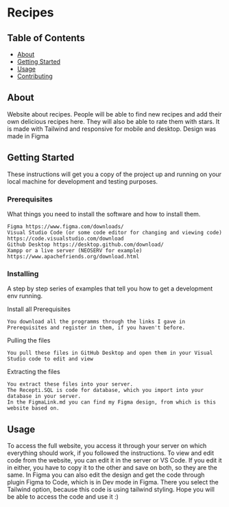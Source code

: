 # Recipes

## Table of Contents
+ [About](#about)
+ [Getting Started](#getting_started)
+ [Usage](#usage)
+ [Contributing](../CONTRIBUTING.md)

## About <a name = "about"></a>
Website about recipes. People will be able to find new recipes and add their own delicious recipes here. They will also be able to rate them with stars. It is made with Tailwind and responsive for mobile and desktop. Design was made in Figma

## Getting Started <a name = "getting_started"></a>
These instructions will get you a copy of the project up and running on your local machine for development and testing purposes.

### Prerequisites

What things you need to install the software and how to install them.

```
Figma https://www.figma.com/downloads/
Visual Studio Code (or some code editor for changing and viewing code) https://code.visualstudio.com/download
Github Desktop https://desktop.github.com/download/
Xampp or a live server (NEOSERV for example) https://www.apachefriends.org/download.html
```

### Installing

A step by step series of examples that tell you how to get a development env running.

Install all Prerequisites

```
You download all the programms through the links I gave in Prerequisites and register in them, if you haven't before.
```

Pulling the files

```
You pull these files in GitHub Desktop and open them in your Visual Studio code to edit and view
```

Extracting the files

```
You extract these files into your server.
The Recepti.SQL is code for database, which you import into your database in your server.
In the FigmaLink.md you can find my Figma design, from which is this website based on.
```

## Usage <a name = "usage"></a>

To access the full website, you access it through your server on which everything should work, if you followed the instructions. To view and edit code from the website, you can edit it in the server or VS Code. If you edit it in either, you have to copy it to the other and save on both, so they are the same. In Figma you can also edit the design and get the code through plugin Figma to Code, which is in Dev mode in Figma. There you select the Tailwind option, because this code is using tailwind styling. 
Hope you will be able to access the code and use it :)
